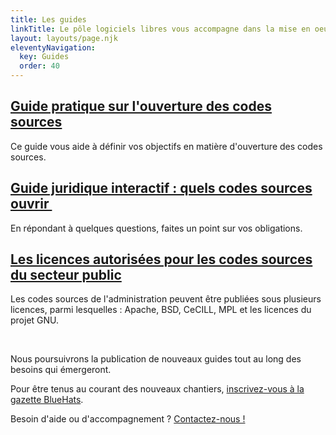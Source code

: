 ```yaml
---
title: Les guides
linkTitle: Le pôle logiciels libres vous accompagne dans la mise en oeuvre du plan d'action
layout: layouts/page.njk
eleventyNavigation:
  key: Guides
  order: 40
---
```


<div class="fr-grid-row fr-grid-row--gutters">
  <div class="fr-col-12 fr-col-md-4">
    <div class="fr-card fr-enlarge-link">
      <div class="fr-card__body">
	<h2 class="fr-card__title">
	  <a href="https://guides.etalab.gouv.fr/logiciels/" class="fr-card__link">Guide pratique sur l'ouverture des codes sources</a>
	</h2>
	<p class="fr-card__desc">
	  Ce guide vous aide à définir vos objectifs en matière d'ouverture des codes sources.
	</p>
      </div>
    </div>
  </div>

  <div class="fr-col-12 fr-col-md-4">
    <div class="fr-card fr-enlarge-link">
      <div class="fr-card__body">
	<h2 class="fr-card__title">
	  <a href="https://guide-juridique-logiciel-libre.etalab.gouv.fr/" class="fr-card__link">Guide juridique interactif : quels codes sources ouvrir </a>
	</h2>
	<p class="fr-card__desc">
	  En répondant à quelques questions, faites un point sur vos obligations.
	</p>
      </div>
    </div>
  </div>

  <div class="fr-col-12 fr-col-md-4">
    <div class="fr-card fr-enlarge-link">
      <div class="fr-card__body">
	<h2 class="fr-card__title">
	  <a href="https://www.data.gouv.fr/fr/pages/legal/licences/" class="fr-card__link">Les licences autorisées pour les codes sources du secteur public</a>
	</h2>
	<p class="fr-card__desc">
	  Les codes sources de l'administration peuvent être publiées sous plusieurs licences, parmi lesquelles : Apache, BSD, CeCILL, MPL et les licences du projet GNU.
	</p>
      </div>
    </div>
  </div>
</div>

<br>

Nous poursuivrons la publication de nouveaux guides tout au long des besoins qui émergeront.

Pour être tenus au courant des nouveaux chantiers, [inscrivez-vous à la gazette BlueHats](https://infolettres.etalab.gouv.fr/subscribe/bluehats@mail.etalab.studio).

<div class="fr-highlight">
  <p>Besoin d'aide ou d'accompagnement ?  <a href="mailto:logiciels-libres@data.gouv.fr">Contactez-nous !</a></p>
</div>

